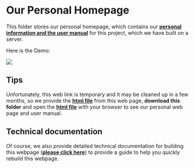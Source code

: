 # Our Personal Homepage
This folder stores our personal homepage, which contains our [**personal information and the user manual**](http://jellyfin.orangetien.icu:1499/) for this project, which we have built on a server.

Here is the Demo:

![](https://github.com/MeditatorE/Cartoon-Converter-Platform/blob/main/Demo/homepage.gif)

## Tips
Unfortunately, this web link is temporary and it may be cleaned up in a few months, so we provide the [**html file**](https://github.com/MeditatorE/Cartoon-Converter-Platform/tree/main/homepage/html) from this web page, **download this folder** and open the [**html file**](https://github.com/MeditatorE/Cartoon-Converter-Platform/tree/main/homepage/html) with your browser to see our personal web page and user manual.

## Technical documentation
Of course, we also provide detailed technical documentation for building this webpage ([**please click here**](https://github.com/MeditatorE/Cartoon-Converter-Platform/blob/main/homepage/UserManualWeb.pdf)) to provide a guide to help you quickly rebuild this webpage.
